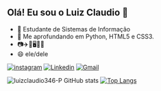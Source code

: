 ## Olá! Eu sou o Luiz Claudio 👋
- 🔭 Estudante de Sistemas de Informação
- 🌱 Me aprofundando em Python, HTML5 e CSS3.
- 📷✈️🌳🖥️👨‍💻
- 😄 ele/dele

[![instagram](https://img.shields.io/badge/Instagram-E4405F?style=for-the-badge&logo=instagram&logoColor=white)](Https://instagram.com/luizclaudio346?igshid=YmMyMTA2M2Y)
[![Linkedin](https://img.shields.io/badge/LinkedIn-0077B5?style=for-the-badge&logo=linkedin&logoColor=white)](https://www.linkedin.com/in/luizclaudio346/)
[![Gmail](https://img.shields.io/badge/Gmail-D14836?style=for-the-badge&logo=gmail&logoColor=white)](mailto:lfilho2017@gmail.com)

![luizclaudio346-P GitHub stats](https://github-readme-stats.vercel.app/api?username=luizclaudio346-P&show_icons=true&theme=dark)
[![Top Langs](https://github-readme-stats.vercel.app/api/top-langs/?username=luizclaudio346-P&layout=compact&langs_count=7&theme=dark)](https://github.com/luizclaudio346-P/github-readme-stats)

